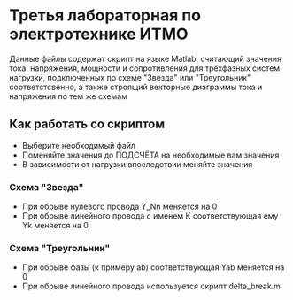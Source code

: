 # Третья лабораторная по электротехнике ИТМО
Данные файлы содержат скрипт на языке Matlab, считающий значения тока, напряжения, мощности и сопротивления для трёхфазных систем нагрузки, подключенных по схеме "Звезда" или "Треугольник" соответстсвенно, а также строящий векторные диаграммы тока и напряжения по тем же схемам 
## Как работать со скриптом
- Выберите необходимый файл
- Поменяйте значения до ПОДСЧЁТА на необходимые вам значения
- В зависимости от нагрузки впоследствии меняйте значения
### Схема "Звезда"
- При обрыве нулевого провода Y_Nn меняется на 0
- При обрыве линейного провода с именем К соответствующая ему Yk меняется на 0
### Схема "Треугольник"
- При обрыве фазы (к примеру ab) соответствующая Yab меняется на 0
- При обрыве линейного провода используется скрипт delta_break.m
